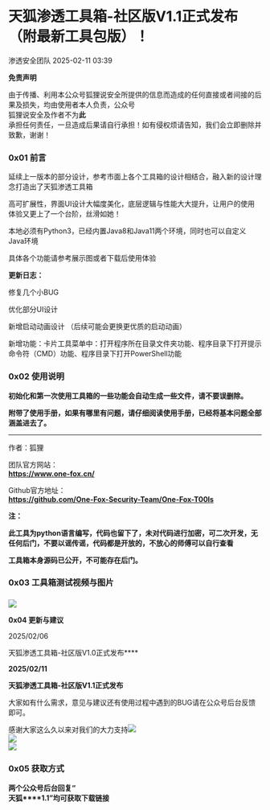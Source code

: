 #  天狐渗透工具箱-社区版V1.1正式发布（附最新工具包版）！   
 渗透安全团队   2025-02-11 03:39  
  
**免责声明**  
  
由于传播、利用本公众号狐狸说安全所提供的信息而造成的任何直接或者间接的后果及损失，均由使用者本人负责，公众号  
狐狸说安全及作者不为**此**  
承担任何责任，一旦造成后果请自行承担！如有侵权烦请告知，我们会立即删除并致歉，谢谢！  
### 0x01 前言  
  
延续上一版本的部分设计，参考市面上各个工具箱的设计相结合，融入新的设计理念打造出了天狐渗透工具箱  
  
高可扩展性，界面UI设计大幅度美化，底层逻辑与性能大大提升，让用户的使用体验又更上了一个台阶，丝滑如她！  
  
本地必须有Python3，已经内置Java8和Java11两个环境，同时也可以自定义Java环境  
  
具体各个功能请参考展示图或者下载后使用体验  
  
**更新日志：**  
  
修复几个小BUG   
  
优化部分UI设计   
  
新增启动动画设计 （后续可能会更换更优质的启动动画）  
  
新增功能：卡片工具菜单中：打开程序所在目录文件夹功能、程序目录下打开提示命令符（CMD）功能、程序目录下打开PowerShell功能  
### 0x02 使用说明  
  
  
**初始化和第一次使用工具箱的一些功能会自动生成一些文件，请不要误删除。**  
  
**附带了使用手册，如果有哪里有问题，请仔细阅读使用手册，已经将基本问题全部涵盖进去了。**  
  
****  
作者：狐狸  
  
团队官方网站：  
**https://www.one-fox.cn/**  
  
Github官方地址：  
**https://github.com/One-Fox-Security-Team/One-Fox-T00ls**  
  
**注：**  
  
**此工具为python语言编写，代码也留下了，未对代码进行加密，可二次开发，无任何后门，不要以谣传谣，代码都是开放的，不放心的师傅可以自行查看**  
  
**工具箱本身源码已公开，不可能存在后门。**  
### 0x03 工具箱测试视频与图片  
###   
  
  
![](https://mmbiz.qpic.cn/sz_mmbiz_png/pH5fZ5lvwwb1xC1b08vCDa84ucAA7vSiaeXQiblZ3ibBIlpaSMM7dTMqRHcpcgEOibHW9SRMnOcIic1SiciaeyxbIumww/640?wx_fmt=png&from=appmsg "")  
  
**0x04 更新与建议**  
  
2025/02/06  
  
天狐渗透工具箱-社区版V1.0正式发布****  
  
**2025/02/11**  
  
**天狐渗透工具箱-社区版V1.1正式发布**  
  
大家如有什么需求，意见与建议还有使用过程中遇到的BUG请在公众号后台反馈即可。  
  
感谢大家这么久以来对我们的大力支持![](https://mmbiz.qpic.cn/mmbiz_png/pH5fZ5lvwwZ4fTjw4ou7stxsBiafBxonmNdvRaHEylqvbTpnkkMnkjBN05mua5x071r0zh8l8mkZ665rZCesGAQ/640?wx_fmt=png&wxfrom=5&wx_lazy=1&wx_co=1 "")  
![](https://mmbiz.qpic.cn/mmbiz_png/pH5fZ5lvwwZ4fTjw4ou7stxsBiafBxonmNdvRaHEylqvbTpnkkMnkjBN05mua5x071r0zh8l8mkZ665rZCesGAQ/640?wx_fmt=png&wxfrom=5&wx_lazy=1&wx_co=1 "")  
![](https://mmbiz.qpic.cn/mmbiz_png/pH5fZ5lvwwZ4fTjw4ou7stxsBiafBxonmNdvRaHEylqvbTpnkkMnkjBN05mua5x071r0zh8l8mkZ665rZCesGAQ/640?wx_fmt=png&wxfrom=5&wx_lazy=1&wx_co=1 "")  
  
### 0x05 获取方式  
  
**两个公众号后台回复“**  
**天狐****1.1”均可获取下载链接**  
  
  
  
